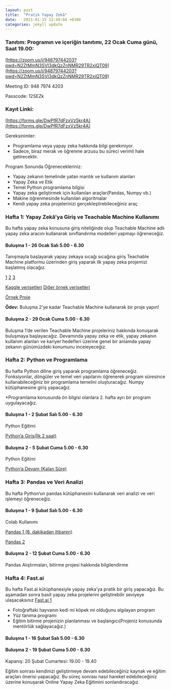 ```yaml
---
layout: post
title:  "Pratik Yapay Zekâ"
date:   2021-01-15 12:49:04 +0300
categories: jekyll update
---
```



 
### Tanıtım: Programın ve içeriğin tanıtımı, 22 Ocak Cuma günü, Saat 19.00: 
[https://zoom.us/j/94879744203?pwd=N2ZtMmN3SVI3dkQzZnNMR29TR2xiQT09](https://zoom.us/j/94879744203?pwd=N2ZtMmN3SVI3dkQzZnNMR29TR2xiQT09)

Meeting ID: 948 7974 4203

Passcode: 12SEZk

### Kayıt Linki: 
[https://forms.gle/DwPfR7dFzxVz5kr4A](https://forms.gle/DwPfR7dFzxVz5kr4A)

Gereksinimler:

- Programlama veya yapay zeka hakkında bilgi gerekmiyor. 
- Sadece, biraz merak ve öğrenme arzusu bu süreci verimli hale getirecektir.

Program Sonunda Öğrenecekleriniz:

- Yapay zekanın temelinde yatan mantık ve kullanım alanları
- Yapay Zeka ve Etik
- Temel Python programlama bilgisi
- Yapay zeka geliştirmek için kullanılan araçlar(Pandas, Numpy vb.)
- Makine öğrenmesinde kullanılan algoritmalar
- Kendi yapay zeka projelerinizi gerçekleştirebileceğiniz araç

### Hafta 1: Yapay Zekâ’ya Giriş ve Teachable Machine Kullanımı

Bu hafta yapay zeka konusuna giriş niteliğinde olup Teachable Machine adlı yapay zeka aracını kullanarak sınıflandırma modelleri yapmayı öğreneceğiz. 


#### **Buluşma 1 - 26 Ocak Salı 5.00 - 6.30**

Tanışmayla başlayarak yapay zekaya sıcağı sıcağına giriş Teachable Machine platformu üzerinden giriş yaparak ilk yapay zeka projemizi başlatmış olacağız. 

[1](https://youtu.be/DFBbSTvtpy4) [2](https://youtu.be/CO67EQ0ZWgA) [3](https://youtu.be/n-zeeRLBgd0)

[Kaggle verisetleri](https://www.kaggle.com/datasets?tags=13207-Computer+Vision)
[Diğer örnek verisetleri](https://lionbridge.ai/datasets/top-10-image-classification-datasets-for-machine-learning/)

[Örnek Proje](https://youtu.be/ydzJPeeMiMI)


**Ödev:** Buluşma 2’ye kadar Teachable Machine kullanarak bir proje yapın!


#### **Buluşma 2 -  29 Ocak Cuma 5.00 - 6.30**

Buluşma 1’de verilen Teachable Machine projeleriniz hakkında konuşarak buluşmaya başlayacağız. Devamında yapay zeka ve etik, yapay zekanın kullanım alanları ve kariyer hedefleri üzerine genel bir anlamda yapay zekanın günümüzdeki konumunu inceleyeceğiz.


### Hafta 2: Python ve Programlama

Bu hafta Python diline giriş yaparak programlama öğreneceğiz. Fonksiyonlar, döngüler ve temel veri yapılarını öğrenerek program süresince kullanabileceğiniz bir programlama temelini oluşturacağız. Numpy kütüphanesine giriş yapacağız.

*Programlama konusunda ön bilgisi olanlara 2. hafta ayrı bir program uygulayacağız.


#### **Buluşma 1 -  2 Şubat Salı 5.00 - 6.30**

Python Eğitimi

[Python’a Giriş(İlk 2 saat)](https://youtu.be/rfscVS0vtbw)


#### **Buluşma 2 -  5 Şubat Cuma 5.00 - 6.30**

Python Eğitimi

[Python’a Devam (Kalan Süre)](https://youtu.be/rfscVS0vtbw)


### Hafta 3: Pandas ve Veri Analizi

Bu hafta Python’un pandas kütüphanesini kullanarak veri analizi ve veri işlemeyi öğreneceğiz. 


#### **Buluşma 1 -  9 Şubat Salı 5.00 - 6.30**

Colab Kullanımı

[Pandas 1 (8. dakikadan itibaren)](https://youtu.be/ZyhVh-qRZPA)

[Pandas 2](https://youtu.be/zmdjNSmRXF4)


#### **Buluşma 2 -  12 Şubat Cuma 5.00 - 6.30**

Pandas Alıştırmaları, bitirme projesi hakkında bilgilendirme


### Hafta 4: Fast.ai

Bu hafta Fast.ai kütüphanesiyle yapay zeka’ya pratik bir giriş yapacağız. Bu aşamadan sonra basit yapay zeka projelerini geliştirebilir seviyeye ulaşacaksınız [Fast.ai 1](https://course.fast.ai/videos/?lesson=1)



*   Fotoğraftaki hayvanın kedi mi köpek mi olduğunu algılayan program
*   Yüz tanıma programı
*   Eğitim bitirme projenizin planlanması ve başlangıcı(Projeniz konusunda mentörlük sağlayacağız.)


#### **Buluşma 1 -  16 Şubat Salı 5.00 - 6.30**


#### **Buluşma 2 -  19 Şubat Cuma 5.00 - 6.30**

Kapanış: 20 Şubat Cumartesi: 19.00 - 19.40

Eğitim sonrası kendinizi geliştirmeye devam edebileceğiniz kaynak ve eğitim araçları önerisi yapacağız. Bu süreç sonrası nasıl hareket edebileceğiniz üzerine konuşarak Online Yapay Zeka Eğitimini sonlandıracağız.
